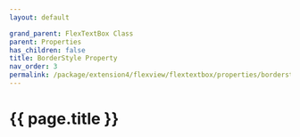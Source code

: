 ```yaml
---
layout: default

grand_parent: FlexTextBox Class
parent: Properties
has_children: false
title: BorderStyle Property
nav_order: 3
permalink: /package/extension4/flexview/flextextbox/properties/borderstyle
---
```

# {{ page.title }}